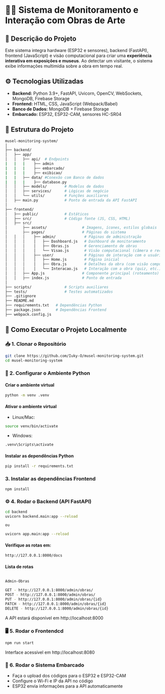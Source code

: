 # 🎨📡 Sistema de Monitoramento e Interação com Obras de Arte

## 📌 Descrição do Projeto
Este sistema integra hardware (ESP32 e sensores), backend (FastAPI), frontend (JavaScript) e visão computacional para criar uma **experiência interativa em exposições e museus**. Ao detectar um visitante, o sistema exibe informações multimídia sobre a obra em tempo real.

## ⚙️ Tecnologias Utilizadas
- **Backend:** Python 3.9+, FastAPI, Uvicorn, OpenCV, WebSockets, MongoDB, Firebase Storage
- **Frontend:** HTML, CSS, JavaScript (Webpack/Babel)
- **Banco de Dados:** MongoDB + Firebase Storage
- **Embarcado:** ESP32, ESP32-CAM, sensores HC-SR04

## 📁 Estrutura do Projeto
```bash
musel-monitoring-system/
│
├── backend/
│   ├── app/
│   │   ├── api/  # Endpoints
|   |   |    ├── admin
|   |   |    ├── embarcado/
|   |   |    ├── exibicao/
|   |   ├── data/ #Conexão com Banco de dados
|   |   |    ├── database.py         
│   │   ├── models/        # Modelos de dados
│   │   ├── services/      # Lógicas de negócio
│   │   └── utils/         # Funções auxiliares
│   ├── main.py            # Ponto de entrada da API FastAPI
│
├── frontend/
│   ├── public/            # Estáticos
│   ├── src/               # Código fonte (JS, CSS, HTML)
│   ├── src/
│       ├── assets/                # Imagens, ícones, estilos globais
│       ├── pages/                 # Páginas do sistema
│   │   │    ├── admin/             # Páginas de administração
│   │   │    │   ├── Dashboard.js   # Dashboard de monitoramento
│   │   │    │   ├── Obras.js       # Gerenciamento de obras
│   │   │    │   └── Visao.js       # Visão computacional (câmera e reconhecimento)
│   │   │    ├── user/              # Páginas de interação com o usuário
│   │   │    │   ├── Home.js        # Página inicial
│   │   │    │   ├── Obra.js        # Detalhes da obra (com visão computacional)
│   │   │    │   └── Interacao.js   # Interação com a obra (quiz, etc.)
│   │   ├── App.js                 # Componente principal (roteamento)
│   │   ├── index.js               # Ponto de entrada
│
├── scripts/               # Scripts auxiliares
├── tests/                 # Testes automatizados
├── .gitignore
├── README.md
├── requirements.txt   # Dependências Python
├── package.json       # Dependências Frontend
├── webpack.config.js
```

## 🚀 Como Executar o Projeto Localmente
### 📥 1. Clonar o Repositório
```bash
git clone https://github.com/Iuky-O/musel-monitoring-system.git
cd musel-monitoring-system
```

### 🐍 2. Configurar o Ambiente Python
#### Criar o ambiente virtual

```bash
python -m venv .venv
```
#### Ativar o ambiente virtual
- Linux/Mac:

```bash
source venv/bin/activate
```

- Windows:

```bash
.venv\Scripts\activate
```

#### Instalar as dependências Python
```bash
pip install -r requirements.txt
```

### 3. Instalar as dependências Frontend

```bash
npm install
```
### ⚙️ 4. Rodar o Backend (API FastAPI)
```bash
cd backend
uvicorn backend.main:app --reload

ou

uvicorn app.main:app --reload
```
#### Verifique as rotas em:

```bash
http://127.0.0.1:8000/docs
```

#### Lista de rotas
```bash

Admin-Obras

GET - http://127.0.0.1:8000/admin/obras/
POST - http://127.0.0.1:8000/admin/obras/
PUT - http://127.0.0.1:8000/admin/obras/{id}
PATCH - http://127.0.0.1:8000/admin/obras/{id}
DELETE - http://127.0.0.1:8000/admin/obras/{id}
```

A API estará disponível em http://localhost:8000

### 🖥️ 5. Rodar o Frontendcd
```bash
npm run start
```
Interface acessível em http://localhost:8080

### 🤖 6. Rodar o Sistema Embarcado
- Faça o upload dos códigos para o ESP32 e ESP32-CAM
- Configure o Wi-Fi e IP da API no código
- ESP32 envia informações para a API automaticamente



